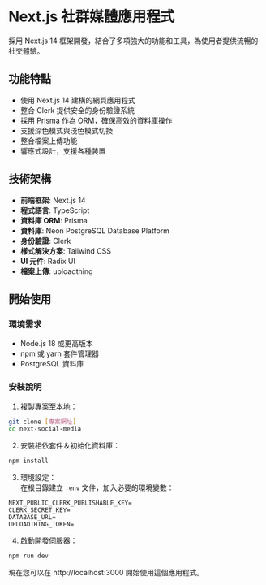 # Next.js 社群媒體應用程式

採用 Next.js 14 框架開發，結合了多項強大的功能和工具，為使用者提供流暢的社交體驗。

## 功能特點

- 使用 Next.js 14 建構的網頁應用程式
- 整合 Clerk 提供安全的身份驗證系統
- 採用 Prisma 作為 ORM，確保高效的資料庫操作
- 支援深色模式與淺色模式切換
- 整合檔案上傳功能
- 響應式設計，支援各種裝置

## 技術架構

- **前端框架**: Next.js 14
- **程式語言**: TypeScript
- **資料庫 ORM**: Prisma
- **資料庫**: Neon PostgreSQL Database Platform
- **身份驗證**: Clerk
- **樣式解決方案**: Tailwind CSS
- **UI 元件**: Radix UI
- **檔案上傳**: uploadthing

## 開始使用

### 環境需求

- Node.js 18 或更高版本
- npm 或 yarn 套件管理器
- PostgreSQL 資料庫

### 安裝說明

1. 複製專案至本地：
```bash
git clone [專案網址]
cd next-social-media
```

2. 安裝相依套件＆初始化資料庫：
```bash
npm install
```

3. 環境設定：  
在根目錄建立 `.env` 文件，加入必要的環境變數：
```env
NEXT_PUBLIC_CLERK_PUBLISHABLE_KEY=
CLERK_SECRET_KEY=
DATABASE_URL=
UPLOADTHING_TOKEN=
```

4. 啟動開發伺服器：
```bash
npm run dev
```

現在您可以在 http://localhost:3000 開始使用這個應用程式。

